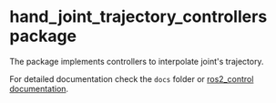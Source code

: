 # hand_joint_trajectory_controllers package

The package implements controllers to interpolate joint's trajectory.

For detailed documentation check the `docs` folder or [ros2_control documentation](https://control.ros.org/).
